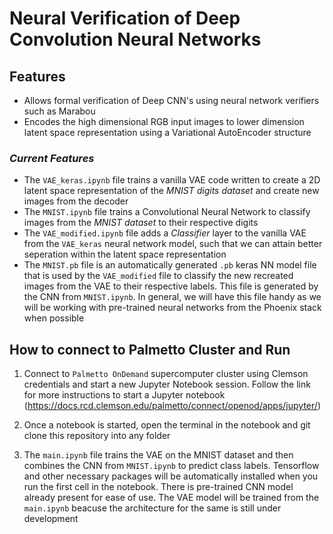 # Neural Verification of Deep Convolution Neural Networks

## Features
- Allows formal verification of Deep CNN's using neural network verifiers such as Marabou
- Encodes the high dimensional RGB input images to lower dimension latent space representation using a Variational AutoEncoder structure
 
### *Current Features*
- The ```VAE_keras.ipynb``` file trains a vanilla VAE code written to create a 2D latent space representation of the *MNIST digits dataset* and create new images from the decoder
- The ```MNIST.ipynb``` file trains a Convolutional Neural Network to classify images from the *MNIST dataset* to their respective digits
- The ```VAE_modified.ipynb``` file adds a *Classifier* layer to the vanilla VAE from the ```VAE_keras``` neural network model, such that we can attain better seperation within the latent space representation
- The ```MNIST.pb``` file is an automatically generated ```.pb``` keras NN model file that is used by the ```VAE_modified``` file to classify the new recreated images from the VAE to their respective labels. This file is generated by the CNN from ```MNIST.ipynb```. In general, we will have this file handy as we will be working with pre-trained neural networks from the Phoenix stack when possible 


## How to connect to Palmetto Cluster and Run

1) Connect to ```Palmetto OnDemand``` supercomputer cluster using Clemson credentials and start a new Jupyter Notebook session. Follow the link for more instructions to start a Jupyter notebook (https://docs.rcd.clemson.edu/palmetto/connect/openod/apps/jupyter/)


2) Once a notebook is started, open the terminal in the notebook and git clone this repository into any folder


3) The ```main.ipynb``` file trains the VAE on the MNIST dataset and then combines the CNN from ```MNIST.ipynb``` to predict class labels. Tensorflow and other necessary packages will be automatically installed when you run the first cell in the notebook. There is pre-trained CNN model already present for ease of use. The VAE model will be trained from the ```main.ipynb``` beacuse the architecture for the same is still under development
